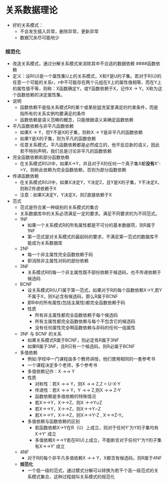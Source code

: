 # 关系数据理论
- 好的关系模式：
	- 不会发生插入异常，删除异常，更新异常
	- 数据冗余尽可能地少
### 规范化
- 改造关系模式，通过分解关系模式来消除其中不合适的数据依赖
####函数依赖
- 定义：设R(U)是一个属性集U上的关系模式，X和Y是U的子集。若对于R(U)的任意一个可能的关系r，r中不可能存在两个元组在X上的属性值相等，而在Y上的属性值不等，则称：X函数确定Y，或Y函数依赖于X，记作X -> Y。X称为这个函数依赖的决定属性集。
- 说明
	- 函数依赖不是指关系模式R的某个或某些盥洗室里满足的约束条件，而是指所有的关系实例均要满足的条件
	- 函数依赖是语义范畴的概念，只能根据语义来确定函数依赖
- 平凡函数依赖与非平凡函数依赖
	- 如果X -> Y，但Y不是X的子集，则称X -> Y是非平凡的函数依赖
	- 如果Y是X的子集，则为平凡的函数依赖
	- 任意关系模式，平凡函数依赖都是必然成立的，他不反应新的语义，因此若不特别声明，我们总是讨论非平凡的函数依赖
- 完全函数依赖和部分函数依赖
	- 在关系模式R(U)中，如果X->Y，并且对于X的任何一个真子集X都**没有**X'->Y，则称此依赖为完全函数依赖，否则为部分函数依赖
- 传递函数依赖
	- 在关系模式R(U)中，如果X决定Y，Y决定Z，且Y是X的子集，Y不决定X，则称Z传递依赖于X
	- 注意：如果X决定Y，Y决定X，则Z直接依赖于X
- 范式	
	- 范式是符合某一种级别的关系模式的集合
	- 关系数据库中的关系必须满足一定的要求。满足不同要求的为不同范式。
	- 1NF
		- 如果一个关系模式R的所有属性都是不可分的基本数据项，则R属于1NF
		- 第一范式是对关系模式的最起码的要求，不满足第一范式的数据库不能成为关系数据库
	- 2NF
		- 每一个非主属性完全函数依赖于码
		- 即消除非主属性对码的部份依赖
	- 3NF
		- 关系模式R的每一个非主属性既不部份依赖于候选码，也不传递依赖于候选码
	- BCNF
		- 设关系模式R(U,F)属于第一范式，如果对于R的每个函数依赖X->Y,若Y不属于X，则X必含有候选码，那么R属于BCNF
		- 即R中的所有属性(包括主属性)都完全函数依赖于码
		- 性质
			- 所有非主属性都完全函数依赖于每个候选码
			- 所有主属性都完全函数依赖与每个不包含它的候选码
			- 没有任何属性完全啊函数依赖与非码的任何一组属性
	- 3NF 与 BCNF 的关系 
		- 如果关系模式R属于BCNF，则必定有R属于3NF
		- 如果R属于3NF，且R只有一个候选码，则R必属于BCNF
	- 多值依赖
		- 例如:学校中一门课程由多个教师讲授，他们使用相同的一套参考书
		- 一个课程决定多个老师，多个参考书
		- 多值依赖记作：X ->-> Y
		- 性质
			- 对称性：若X ->-> Y，则X ->-> Z,Z = U-X-Y
			- 传递性：若X ->-> Y，Y ->-> Z,则X ->-> Z-Y
			- 函数依赖是多值依赖的特殊情况
			- 若X→→Y，X→→Z，则X →→Y∪Z
			- 若X→→Y，X→→Z，则X→→Y∩Z
			- 若X→→Y，X→→Z，则X→→Y-Z , X→→Z-Y。
		- 多值依赖与函数依赖的区别
			- 若函数依赖X→Y在R（U）上成立，则对于任何Y'为Y的子集均有X→Y' 成立
			- 多值依赖X→→Y若在R(U)上成立，不能断言对于任何Y'为Y的子集有X→→Y' 成立
	- 4NF
		- 对于R的每个非平凡多值依赖X ->-> Y，X都含有候选码，则R属于4NF
	- **规范化**
		- 一个低一级的范式，通过模式分解可以转换为若干个高一级范式的关系模式集合，这种过程就叫关系模式的规范化

